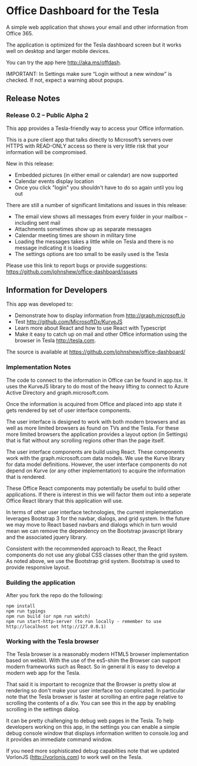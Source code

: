 # Office Dashboard for the Tesla

A simple web application that shows your email and other information from Office 365.

The application is optimized for the Tesla dashboard screen but it works well on desktop and larger mobile devices. 

You can try the app here http://aka.ms/offdash.

IMPORTANT: In Settings make sure “Login without a new window” is checked. If not, expect a warning about popups.

## Release Notes

### Release 0.2 – Public Alpha 2
 
This app provides a Tesla-friendly way to access your Office information.
 
This is a pure client app that talks directly to Microsoft’s servers over HTTPS with READ-ONLY access so there is very little risk that your information will be compromised.
 
New in this release:

* Embedded pictures (in either email or calendar) are now supported
* Calendar events display location
* Once you click "login" you shouldn't have to do so again until you log out

There are still a number of significant limitations and issues in this release:

* The email view shows all messages from every folder in your mailbox – including sent mail
* Attachments sometimes show up as separate messages
* Calendar meeting times are shown in military time
* Loading the messages takes a little while on Tesla and there is no message indicating it is loading
* The settings options are too small to be easily used is the Tesla

Please use this link to report bugs or provide suggestions: https://github.com/johnshew/office-dashboard/issues

## Information for Developers

This app was developed to: 
* Demonstrate how to display information from http://graph.microsoft.io
* Test http://github.com/MicrosoftDx/KurveJS
* Learn more about React and how to use React with Typescript 
* Make it easy to catch up on mail and other Office information using the browser in Tesla http://tesla.com. 

The source is available at https://github.com/johnshew/office-dashboard/

### Implementation Notes

The code to connect to the information in Office can be found in app.tsx. It uses the KurveJS library to do most of the heavy lifting to connect to Azure Active Directory and graph.microsoft.com. 

Once the information is acquired from Office and placed into app state it gets rendered by set of user interface components.
    
The user interface is designed to work with both modern browsers and as well as more limited browsers as found on TVs and the Tesla. For these more limited browsers the application provides a layout option (in Settings) that is flat without any scrolling regions other than the page itself. 

The user interface components are build using React.  These components work with the graph.microsoft.com data models. We use the Kurve library for data model definitions.  However, the user interface components do not depend on Kurve (or any other implementation) to acquire the information that is rendered.

These Office React components may potentially be useful to build other applications. If there is interest in this we will factor them out into a seperate Office React library that this application will use.

In terms of other user interface technologies, the current implementation leverages Bootstrap 3 for the navbar, dialogs, and grid system. In the future we may move to React based navbars and dialogs which in turn would mean we can remove the dependency on the Bootstrap javascript library and the associated jquery library.   

Consistent with the recommended approach to React, the React components do not use any global CSS classes other than the grid system. As noted above, we use the Bootstrap grid system.  Bootstrap is used to provide responsive layout. 

### Building the application

After you fork the repo do the following:

    npm install
    npm run typings
    npm run build (or npm run watch)
    npm run start-http-server (to run locally - remember to use http://localhost not http://127.0.0.1)
 
### Working with the Tesla browser

The Tesla browser is a reasonably modern HTML5 browser implementation based on webkit. With the use of the es5-shim the Browser can support modern frameworks such as React. So in general it is easy to develop a modern web app for the Tesla.  

That said it is important to recognize that the Browser is pretty slow at rendering so don't make your user interface too complicated. In particular note that the Tesla browser is faster at scrolling an entire page relative to scrolling the contents of a div.  You can see this in the app by enabling scrolling in the settings dialog. 

It can be pretty challenging to debug web pages in the Tesla. To help developers working on this app, in the settings you can enable a simple debug console window that displays information written to console.log and it provides an immediate command window.  

If you need more sophisticated debug capabilties note that we updated VorlonJS (http://vorlonjs.com) to work well on the Tesla.
